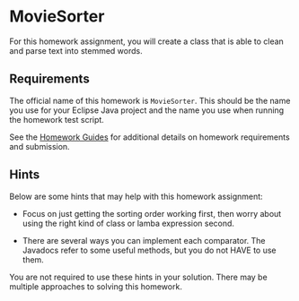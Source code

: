MovieSorter
=================================================

For this homework assignment, you will create a class that is able to clean and parse text into stemmed words. 

## Requirements ##

The official name of this homework is `MovieSorter`. This should be the name you use for your Eclipse Java project and the name you use when running the homework test script.

See the [Homework Guides](https://usf-cs212-fall2018.github.io/guides/homework.html) for additional details on homework requirements and submission.

## Hints ##

Below are some hints that may help with this homework assignment:

- Focus on just getting the sorting order working first, then worry about using the right kind of class or lamba expression second.

- There are several ways you can implement each comparator. The Javadocs refer to some useful methods, but you do not HAVE to use them.

You are not required to use these hints in your solution. There may be multiple approaches to solving this homework.